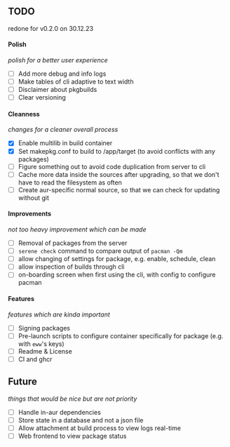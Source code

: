## TODO
redone for v0.2.0 on 30.12.23

#### Polish 
*polish for a better user experience*
- [ ] Add more debug and info logs
- [ ] Make tables of cli adaptive to text width
- [ ] Disclaimer about pkgbuilds
- [ ] Clear versioning

#### Cleanness
*changes for a cleaner overall process*
- [X] Enable multilib in build container
- [X] Set makepkg.conf to build to /app/target (to avoid conflicts with any packages)
- [ ] Figure something out to avoid code duplication from server to cli
- [ ] Cache more data inside the sources after upgrading, so that we don't have to read the filesystem as often
- [ ] Create aur-specific normal source, so that we can check for updating without git

#### Improvements
*not too heavy improvement which can be made*
- [ ] Removal of packages from the server
- [ ] `serene check` command to compare output of `pacman -Qm`
- [ ] allow changing of settings for package, e.g. enable, schedule, clean
- [ ] allow inspection of builds through cli
- [ ] on-boarding screen when first using the cli, with config to configure pacman

#### Features
*features which are kinda important*
- [ ] Signing packages
- [ ] Pre-launch scripts to configure container specifically for package (e.g. with `eww`'s keys)
- [ ] Readme & License
- [ ] CI and ghcr

## Future
*things that would be nice but are not priority*
- [ ] Handle in-aur dependencies
- [ ] Store state in a database and not a json file
- [ ] Allow attachment at build process to view logs real-time
- [ ] Web frontend to view package status